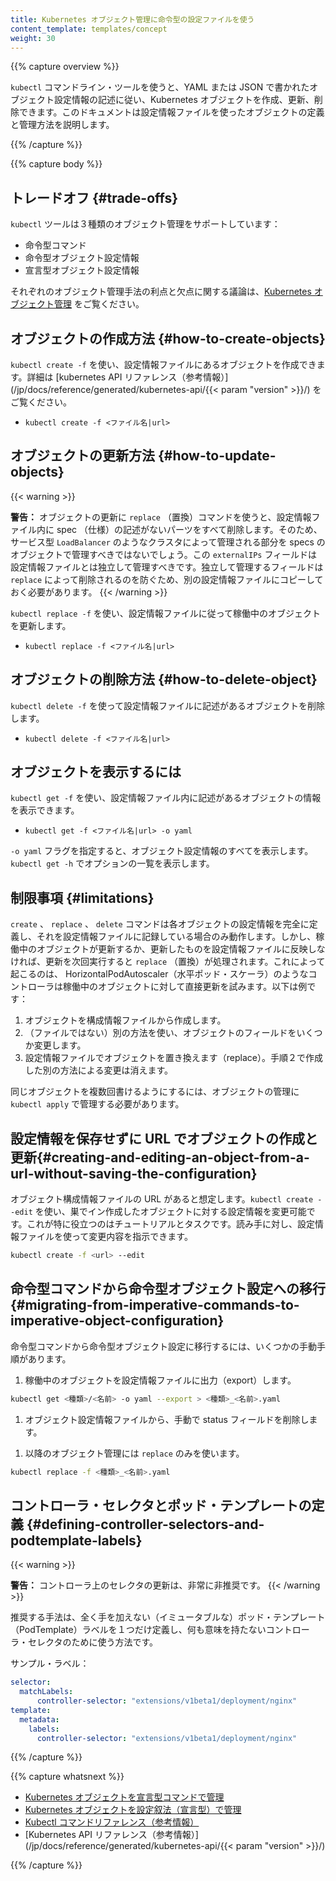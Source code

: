 ```yaml
---
title: Kubernetes オブジェクト管理に命令型の設定ファイルを使う
content_template: templates/concept
weight: 30
---
```


{{% capture overview %}}
<!--
Kubernetes objects can be created, updated, and deleted by using the `kubectl`
command-line tool along with an object configuration file written in YAML or JSON.
This document explains how to define and manage objects using configuration files.
-->
`kubectl` コマンドライン・ツールを使うと、YAML または JSON で書かれたオブジェクト設定情報の記述に従い、Kubernetes オブジェクトを作成、更新、削除できます。このドキュメントは設定情報ファイルを使ったオブジェクトの定義と管理方法を説明します。


{{% /capture %}}

{{% capture body %}}

<!--
## Trade-offs
-->
## トレードオフ {#trade-offs}

<!--
The `kubectl` tool supports three kinds of object management:
-->
`kubectl` ツールは３種類のオブジェクト管理をサポートしています：

<!--
* Imperative commands
* Imperative object configuration
* Declarative object configuration
-->
* 命令型コマンド
* 命令型オブジェクト設定情報
* 宣言型オブジェクト設定情報

<!--
See [Kubernetes Object Management](/docs/concepts/overview/object-management-kubectl/overview/)
for a discussion of the advantages and disadvantage of each kind of object management.
-->
それぞれのオブジェクト管理手法の利点と欠点に関する議論は、[Kubernetes オブジェクト管理](/jp/docs/concepts/overview/object-management-kubectl/overview/) をご覧ください。

<!--
## How to create objects
-->
## オブジェクトの作成方法 {#how-to-create-objects}

<!--
You can use `kubectl create -f` to create an object from a configuration file.
Refer to the [kubernetes API reference](/docs/reference/generated/kubernetes-api/{{< param "version" >}}/)
for details.
-->
`kubectl create -f` を使い、設定情報ファイルにあるオブジェクトを作成できます。詳細は [kubernetes API リファレンス（参考情報）](/jp/docs/reference/generated/kubernetes-api/{{< param "version" >}}/) をご覧ください。

<!--
- `kubectl create -f <filename|url>`
-->
- `kubectl create -f <ファイル名|url>`

<!--
## How to update objects
-->
## オブジェクトの更新方法 {#how-to-update-objects}

{{< warning >}}
<!--
**Warning:** Updating objects with the `replace` command drops all
parts of the spec not specified in the configuration file.  This
should not be used with objects whose specs are partially managed
by the cluster, such as Services of type `LoadBalancer`, where
the `externalIPs` field is managed independently from the configuration
file.  Independently managed fields must be copied to the configuration
file to prevent `replace` from dropping them.
-->
**警告：** オブジェクトの更新に `replace` （置換）コマンドを使うと、設定情報ファイル内に spec （仕様）の記述がないパーツをすべて削除します。そのため、サービス型 `LoadBalancer` のようなクラスタによって管理される部分を specs のオブジェクトで管理すべきではないでしょう。この `externalIPs` フィールドは設定情報ファイルとは独立して管理すべきです。独立して管理するフィールドは `replace` によって削除されるのを防ぐため、別の設定情報ファイルにコピーしておく必要があります。
{{< /warning >}}

<!--
You can use `kubectl replace -f` to update a live object according to a
configuration file.
-->
`kubectl replace -f` を使い、設定情報ファイルに従って稼働中のオブジェクトを更新します。

<!--
- `kubectl replace -f <filename|url>`
-->
- `kubectl replace -f <ファイル名|url>`

<!--
## How to delete objects
-->
## オブジェクトの削除方法 {#how-to-delete-object}

<!--
You can use `kubectl delete -f` to delete an object that is described in a
configuration file.
-->
`kubectl delete -f` を使って設定情報ファイルに記述があるオブジェクトを削除します。

<!--
- `kubectl delete -f <filename|url>`
-->
- `kubectl delete -f <ファイル名|url>`

<!--
## How to view an object
-->
## オブジェクトを表示するには

<!--
You can use `kubectl get -f` to view information about an object that is
described in a configuration file.
-->
 `kubectl get -f` を使い、設定情報ファイル内に記述があるオブジェクトの情報を表示できます。

<!--
- `kubectl get -f <filename|url> -o yaml`
-->
- `kubectl get -f <ファイル名|url> -o yaml`

<!--
The `-o yaml` flag specifies that the full object configuration is printed.
Use `kubectl get -h` to see a list of options.
-->
`-o yaml` フラグを指定すると、オブジェクト設定情報のすべてを表示します。 `kubectl get -h` でオプションの一覧を表示します。

<!--
## Limitations
-->
## 制限事項 {#limitations}

<!--
The `create`, `replace`, and `delete` commands work well when each object's
configuration is fully defined and recorded in its configuration
file. However when a live object is updated, and the updates are not merged
into its configuration file, the updates will be lost the next time a `replace`
is executed. This can happen if a controller, such as
a HorizontalPodAutoscaler, makes updates directly to a live object. Here's
an example:
-->
`create` 、 `replace` 、 `delete` コマンドは各オブジェクトの設定情報を完全に定義し、それを設定情報ファイルに記録している場合のみ動作します。しかし、稼働中のオブジェクトが更新するか、更新したものを設定情報ファイルに反映しなければ、更新を次回実行すると `replace` （置換）が処理されます。これによって起こるのは、 HorizontalPodAutoscaler（水平ポッド・スケーラ）のようなコントローラは稼働中のオブジェクトに対して直接更新を試みます。以下は例です：

<!--
1. You create an object from a configuration file.
1. Another source updates the object by changing some field.
1. You replace the object from the configuration file. Changes made by
the other source in step 2 are lost.
-->
1. オブジェクトを構成情報ファイルから作成します。
1. （ファイルではない）別の方法を使い、オブジェクトのフィールドをいくつか変更します。
1. 設定情報ファイルでオブジェクトを置き換えます（replace）。手順２で作成した別の方法による変更は消えます。

<!--
If you need to support multiple writers to the same object, you can use
`kubectl apply` to manage the object.
-->
同じオブジェクトを複数回書けるようにするには、オブジェクトの管理に `kubectl apply` で管理する必要があります。

<!--
## Creating and editing an object from a URL without saving the configuration
-->
## 設定情報を保存せずに URL でオブジェクトの作成と更新{#creating-and-editing-an-object-from-a-url-without-saving-the-configuration}

<!--
Suppose you have the URL of an object configuration file. You can use
`kubectl create --edit` to make changes to the configuration before the
object is created. This is particularly useful for tutorials and tasks
that point to a configuration file that could be modified by the reader.
-->
オブジェクト構成情報ファイルの URL があると想定します。`kubectl create --edit` を使い、巣でイン作成したオブジェクトに対する設定情報を変更可能です。これが特に役立つのはチュートリアルとタスクです。読み手に対し、設定情報ファイルを使って変更内容を指示できます。

```sh
kubectl create -f <url> --edit
```

<!--
## Migrating from imperative commands to imperative object configuration
-->
## 命令型コマンドから命令型オブジェクト設定への移行 {#migrating-from-imperative-commands-to-imperative-object-configuration}

<!--
Migrating from imperative commands to imperative object configuration involves
several manual steps.
-->
命令型コマンドから命令型オブジェクト設定に移行するには、いくつかの手動手順があります。

<!--
1. Export the live object to a local object configuration file:
```sh
kubectl get <kind>/<name> -o yaml --export > <kind>_<name>.yaml
```
-->
1. 稼働中のオブジェクトを設定情報ファイルに出力（export）します。
```sh
kubectl get <種類>/<名前> -o yaml --export > <種類>_<名前>.yaml
```

<!--
1. Manually remove the status field from the object configuration file.
-->
1. オブジェクト設定情報ファイルから、手動で status フィールドを削除します。

<!--
1. For subsequent object management, use `replace` exclusively.
```sh
kubectl replace -f <kind>_<name>.yaml
```
-->
1. 以降のオブジェクト管理には `replace` のみを使います。
```sh
kubectl replace -f <種類>_<名前>.yaml
```

<!--
## Defining controller selectors and PodTemplate labels
-->

## コントローラ・セレクタとポッド・テンプレートの定義 {#defining-controller-selectors-and-podtemplate-labels}

{{< warning >}}
<!--
**Warning:** Updating selectors on controllers is strongly discouraged.
-->
**警告：** コントローラ上のセレクタの更新は、非常に非推奨です。
{{< /warning >}}

<!--
The recommended approach is to define a single, immutable PodTemplate label
used only by the controller selector with no other semantic meaning.
-->
推奨する手法は、全く手を加えない（イミュータブルな）ポッド・テンプレート（PodTemplate）ラベルを１つだけ定義し、何も意味を持たないコントローラ・セレクタのために使う方法です。

<!--
Example label:
-->
サンプル・ラベル：

```yaml
selector:
  matchLabels:
      controller-selector: "extensions/v1beta1/deployment/nginx"
template:
  metadata:
    labels:
      controller-selector: "extensions/v1beta1/deployment/nginx"
```

{{% /capture %}}

{{% capture whatsnext %}}
<!--
- [Managing Kubernetes Objects Using Imperative Commands](/docs/concepts/overview/object-management-kubectl/imperative-command/)
- [Managing Kubernetes Objects Using Object Configuration (Declarative)](/docs/concepts/overview/object-management-kubectl/declarative-config/)
- [Kubectl Command Reference](/docs/reference/generated/kubectl/kubectl/)
- [Kubernetes API Reference](/docs/reference/generated/kubernetes-api/{{< param "version" >}}/)
-->
- [Kubernetes オブジェクトを宣言型コマンドで管理](/jp/docs/concepts/overview/object-management-kubectl/imperative-command/)
- [Kubernetes オブジェクトを設定叙法（宣言型）で管理](/jp/docs/concepts/overview/object-management-kubectl/declarative-config/)
- [Kubectl コマンドリファレンス（参考情報）](/jp/docs/reference/generated/kubectl/kubectl/)
- [Kubernetes API リファレンス（参考情報）](/jp/docs/reference/generated/kubernetes-api/{{< param "version" >}}/)

{{% /capture %}}


